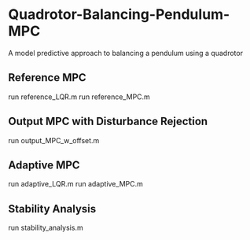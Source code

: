 # Quadrotor-Balancing-Pendulum-MPC
A model predictive approach to balancing a pendulum using a quadrotor

## Reference MPC
run reference_LQR.m 
run reference_MPC.m

## Output MPC with Disturbance Rejection
run output_MPC_w_offset.m

## Adaptive MPC
run adaptive_LQR.m
run adaptive_MPC.m

## Stability Analysis
run stability_analysis.m